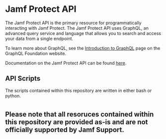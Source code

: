 # Jamf Protect API
The Jamf Protect API is the primary resource for programmatically interacting with Jamf Protect. The Jamf Protect API uses GraphQL, an advanced query service and language that allows you to search and access your data from a single endpoint.

To learn more about GraphQL, see the [Introduction to GraphQL](https://graphql.org/learn) page on the GraphQL Foundation website.

Documentation on the Jamf Protect API can be found [here](https://docs.jamf.com/jamf-protect/documentation/Jamf_Protect_API.html).

## API Scripts
The scripts contained within this repository are written in either bash or python.

#
## Please note that all resoruces contained within this repository are provided as-is and are not officially supported by Jamf Support.
